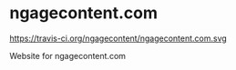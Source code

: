 # ngagecontent.com

https://travis-ci.org/ngagecontent/ngagecontent.com.svg

Website for ngagecontent.com
